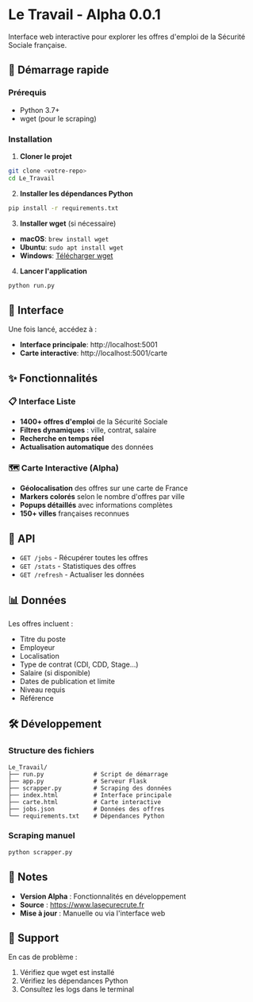 # Le Travail - Alpha 0.0.1

Interface web interactive pour explorer les offres d'emploi de la Sécurité Sociale française.

## 🚀 Démarrage rapide

### Prérequis
- Python 3.7+
- wget (pour le scraping)

### Installation

1. **Cloner le projet**
```bash
git clone <votre-repo>
cd Le_Travail
```

2. **Installer les dépendances Python**
```bash
pip install -r requirements.txt
```

3. **Installer wget** (si nécessaire)
- **macOS**: `brew install wget`
- **Ubuntu**: `sudo apt install wget`
- **Windows**: [Télécharger wget](https://eternallybored.org/misc/wget/)

4. **Lancer l'application**
```bash
python run.py
```

## 📱 Interface

Une fois lancé, accédez à :
- **Interface principale**: http://localhost:5001
- **Carte interactive**: http://localhost:5001/carte

## ✨ Fonctionnalités

### 📋 Interface Liste
- **1400+ offres d'emploi** de la Sécurité Sociale
- **Filtres dynamiques** : ville, contrat, salaire
- **Recherche en temps réel**
- **Actualisation automatique** des données

### 🗺️ Carte Interactive (Alpha)
- **Géolocalisation** des offres sur une carte de France
- **Markers colorés** selon le nombre d'offres par ville
- **Popups détaillés** avec informations complètes
- **150+ villes** françaises reconnues

## 🔧 API

- `GET /jobs` - Récupérer toutes les offres
- `GET /stats` - Statistiques des offres
- `GET /refresh` - Actualiser les données

## 📊 Données

Les offres incluent :
- Titre du poste
- Employeur
- Localisation
- Type de contrat (CDI, CDD, Stage...)
- Salaire (si disponible)
- Dates de publication et limite
- Niveau requis
- Référence

## 🛠️ Développement

### Structure des fichiers
```
Le_Travail/
├── run.py              # Script de démarrage
├── app.py              # Serveur Flask
├── scrapper.py         # Scraping des données
├── index.html          # Interface principale
├── carte.html          # Carte interactive
├── jobs.json           # Données des offres
└── requirements.txt    # Dépendances Python
```

### Scraping manuel
```bash
python scrapper.py
```

## 📝 Notes

- **Version Alpha** : Fonctionnalités en développement
- **Source** : https://www.lasecurecrute.fr
- **Mise à jour** : Manuelle ou via l'interface web

## 🐛 Support

En cas de problème :
1. Vérifiez que wget est installé
2. Vérifiez les dépendances Python
3. Consultez les logs dans le terminal